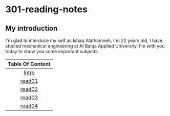 # 301-reading-notes

## My introduction
I'm glad to interduce my self as Ishaq Alathamneh, I'm 22 years old, I have studied mechanical engineering at Al Balqa Applied University.
I'm with you today to show you some important subjects.



| Table Of Content  | 
| :-----------------: | 
 | [Intro](https://ishaqalathamneh.github.io/reading-notes/301read/)        |  
| [read01](https://ishaqalathamneh.github.io/reading-notes/301read/read01)|  
| [read02](https://ishaqalathamneh.github.io/reading-notes/301read/read02)|  
| [read03](https://ishaqalathamneh.github.io/reading-notes/301read/read03)|
| [read04](https://ishaqalathamneh.github.io/reading-notes/301read/read04)|